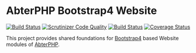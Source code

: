 # AbterPHP Bootstrap4 Website

[![Build Status](https://travis-ci.com/abtercms/website.svg?branch=master)](https://travis-ci.com/abtercms/website)
[![Scrutinizer Code Quality](https://scrutinizer-ci.com/g/abtercms/website/badges/quality-score.png?b=master)](https://scrutinizer-ci.com/g/abtercms/website/?branch=master)
[![Build Status](https://scrutinizer-ci.com/g/abtercms/website/badges/build.png?b=master)](https://scrutinizer-ci.com/g/abtercms/website/build-status/master)
[![Coverage Status](https://coveralls.io/repos/github/abtercms/website/badge.svg)](https://coveralls.io/github/abtercms/website)

This project provides shared foundations for [Bootstrap4](https://getbootstrap.com/) based Website modules of [AbterPHP](https://github.com/abtercms/abterphp).
